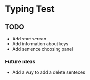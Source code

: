 # Typing Test
## TODO
- Add start screen
- Add information about keys
- Add sentence choosing panel
### Future ideas
- Add a way to add a delete senteces
